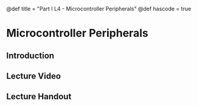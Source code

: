 @def title = "Part I L4 - Microcontroller Peripherals"
@def hascode = true

# Microcontroller Peripherals
## Introduction

## Lecture Video

## Lecture Handout
